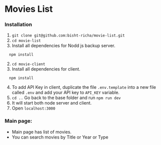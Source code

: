 
# Movies List

### Installation

1. `git clone git@github.com:bisht-richa/movie-list.git`
2. `cd movie-list`
3. Install all dependencies for Nodd js backup server.
  ```
    npm install
  ```
2. `cd movie-client`
3. Install all dependencies for client.
  ```
    npm install
  ```
4. To add API Key in client, duplicate the file `.env.template` into a new file called `.env` and add your API key to `API_KEY` variable.
5. `cd ..` Go back to the base folder and run `npm run dev`
6. It will start both node server and client.
7. Open `localhost:3000`


### Main page:
- Main page has list of movies.
- You can search movies by Title or Year or Type

